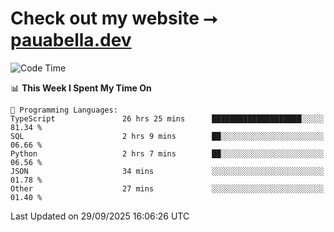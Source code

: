 # Check out my website ⭢ [pauabella.dev](https://pauabella.dev)

<!--START_SECTION:waka-->
![Code Time](http://img.shields.io/badge/Code%20Time-4%2C852%20hrs%2024%20mins-blue)

📊 **This Week I Spent My Time On** 

```text
💬 Programming Languages: 
TypeScript               26 hrs 25 mins      ████████████████████░░░░░   81.34 % 
SQL                      2 hrs 9 mins        ██░░░░░░░░░░░░░░░░░░░░░░░   06.66 % 
Python                   2 hrs 7 mins        ██░░░░░░░░░░░░░░░░░░░░░░░   06.56 % 
JSON                     34 mins             ░░░░░░░░░░░░░░░░░░░░░░░░░   01.78 % 
Other                    27 mins             ░░░░░░░░░░░░░░░░░░░░░░░░░   01.40 % 
```


 Last Updated on 29/09/2025 16:06:26 UTC
<!--END_SECTION:waka-->
